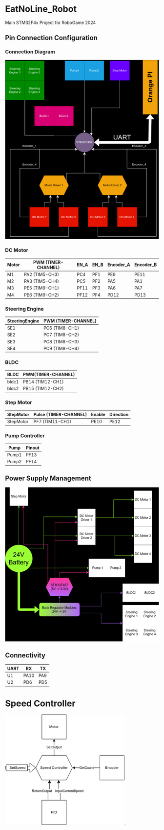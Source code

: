 # EatNoLine_Robot

Main STM32F4x Project for RoboGame 2024

## Pin Connection Configuration

### Connection Diagram

![Connection_Diagram.png](./Images/connection_diagram.drawio.png)

### DC Motor

| Motor | PWM (TIMER-CHANNEL) | EN_A | EN_B | Encoder_A | Encoder_B |
| ----- | ------------------- | ---- | ---- | --------- | --------- |
| M1    | PA2 (TIM5-CH3)      | PC4  | PF1  | PE9       | PE11      |
| M2    | PA3 (TIM5-CH4)      | PC5  | PF2  | PA5       | PA1       |
| M3    | PE5 (TIM9-CH1)      | PF11 | PF3  | PA6       | PA7       |
| M4    | PE6 (TIM9-CH2)      | PF12 | PF4  | PD12      | PD13      |

### Steering Engine

| SteeringEngine | PWM (TIMER-CHANNEL) |
| -------------- | -------------------- |
| SE1            | PC6 (TIM8-CH1)       |
| SE2            | PC7 (TIM8-CH2)       |
| SE3            | PC8 (TIM8-CH3)       |
| SE4            | PC9 (TIM8-CH4)       |

### BLDC

| BLDC  | PWM(TIMER-CHANNEL) |
| ----- | ------------------ |
| bldc1 | PB14 (TIM12-CH1)   |
| bldc2 | PB15 (TIM12-CH2)   |

### Step Motor

| StepMotor | Pulse (TIMER-CHANNEL) | Enable | Direction |
| --------- | ---------------------- | ------ | --------- |
| StepMotor | PF7 (TIM11-CH1)        | PE10   | PE12      |

### Pump Controller

| Pump  | Pinout |
| ----- | ------ |
| Pump1 | PF13   |
| Pump2 | PF14   |

## Power Supply Management

![Power](./Images/power_supply.drawio.png)

## Connectivity

| UART | RX   | TX  |
| ---- | ---- | --- |
| U1   | PA10 | PA9 |
| U2   | PD6  | PD5 |

# Speed Controller

![SpeedController](./Images/speed_controller.drawio.png).
